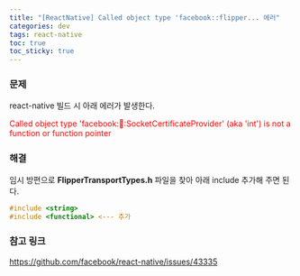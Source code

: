 ```yaml
---
title: "[ReactNative] Called object type 'facebook::flipper... 에러"
categories: dev
tags: react-native
toc: true
toc_sticky: true
---
```


### 문제

react-native 빌드 시 아래 에러가 발생한다.

<span style="color:red">Called object type 'facebook::flipper::SocketCertificateProvider' (aka 'int') is not a function or function pointer</span>

### 해결

임시 방편으로 **FlipperTransportTypes.h** 파일을 찾아 아래 include 추가해 주면 된다.

```objective-c
#include <string>
#include <functional> <--- 추가
```

### 참고 링크

https://github.com/facebook/react-native/issues/43335
